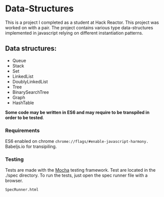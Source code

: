 Data-Structures
==============

This is a project I completed as a student at Hack Reactor. This project was worked on with a pair. The project contains various type data-structures implemented in javascript relying on different instantiation patterns.

## Data structures:

- Queue
- Stack
- Set
- LinkedList
- DoublyLinkedList
- Tree
- BinarySearchTree
- Graph
- HashTable

**Some code may be written in ES6 and may require to be transpiled in order to be tested**.

### Requirements

ES6 enabled on chrome `chrome://flags/#enable-javascript-harmony.`
Babeljs.io for transipiling.

### Testing

Tests are made with the [Mocha](https://github.com/mochajs/mocha) testing framework.
Test are located in the ./spec directory. To run the tests, just open the spec runner file with a browser.

```
SpecRunner.html
```